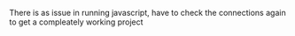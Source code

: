<p>There is as issue in running javascript, have to check the connections again to get a compleately working project</p>
